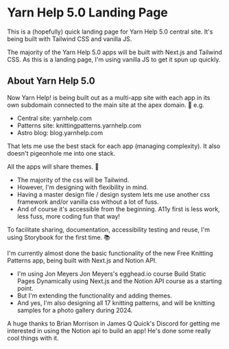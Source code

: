 # Yarn Help 5.0 Landing Page

This is a (hopefully) quick landing page for Yarn Help 5.0 central site. It's being built with Tailwind CSS and vanilla JS.

The majority of the Yarn Help 5.0 apps will be built with Next.js and Tailwind CSS. As this is a landing page, I'm using vanilla JS to get it spun up quickly. 

## About Yarn Help 5.0

Now Yarn Help! is being built out as a multi-app site with each app in its own subdomain connected to the main site at the apex domain. 🥳
e.g.

- Central site: yarnhelp.com
- Patterns site: knittingpatterns.yarnhelp.com
- Astro blog: blog.yarnhelp.com

That lets me use the best stack for each app (managing complexity).
It also doesn't pigeonhole me into one stack.

All the apps will share themes. 🎨

- The majority of the css will be Tailwind.
- However, I'm designing with flexibility in mind.
- Having a master design file / design system lets me use another css framework and/or vanilla css without a lot of fuss.
- And of course it's accessible from the beginning. A11y first is less work, less fuss, more coding fun that way!

To facilitate sharing, documentation, accessibility testing and reuse, I'm using Storybook for the first time. 📚

I'm currently almost done the basic functionality of the new Free Knitting Patterns app, being built with Next.js and Notion API.

- I'm using Jon Meyers Jon Meyers's egghead.io course Build Static Pages Dynamically using Next.js and the Notion API course as a starting point.
- But I'm extending the functionality and adding themes.
- And yes, I'm also designing all 17 knitting patterns, and will be knitting samples for a photo gallery during 2024.

A huge thanks to Brian Morrison in James Q Quick's Discord for getting me interested in using the Notion api to build an app! He's done some really cool things with it.